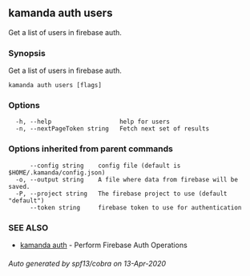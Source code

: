 ## kamanda auth users

Get a list of users in firebase auth.

### Synopsis

Get a list of users in firebase auth.

```
kamanda auth users [flags]
```

### Options

```
  -h, --help                   help for users
  -n, --nextPageToken string   Fetch next set of results
```

### Options inherited from parent commands

```
      --config string    config file (default is $HOME/.kamanda/config.json)
  -o, --output string    A file where data from firebase will be saved.
  -P, --project string   The firebase project to use (default "default")
      --token string     firebase token to use for authentication
```

### SEE ALSO

* [kamanda auth](kamanda_auth.md)	 - Perform Firebase Auth Operations

###### Auto generated by spf13/cobra on 13-Apr-2020

